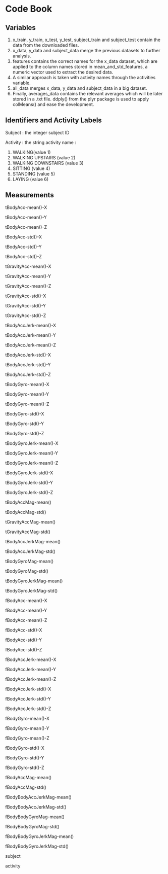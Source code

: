 # Code Book

## Variables

  1. x_train, y_train, x_test, y_test, subject_train and subject_test contain the data from the downloaded files.
  2. x_data, y_data and subject_data merge the previous datasets to further analysis.
  3. features contains the correct names for the x_data dataset, which are applied to the column names stored in mean_and_std_features, a numeric vector used to extract the desired data.
  4. A similar approach is taken with activity names through the activities variable.
  5. all_data merges x_data, y_data and subject_data in a big dataset.
  6. Finally, averages_data contains the relevant averages which will be later stored in a .txt file. ddply() from the plyr package is used to apply colMeans() and ease the development.

## Identifiers and Activity Labels

  Subject : the integer subject ID
  
  Activity : the string activity name :
  
  1. WALKING(value 1)
  2. WALKING UPSTAIRS (value 2)
  3. WALKING DOWNSTAIRS (value 3)
  4. SITTING (value 4)
  5. STANDING (value 5)
  6. LAYING (value 6)

## Measurements

tBodyAcc-mean()-X

tBodyAcc-mean()-Y

tBodyAcc-mean()-Z

tBodyAcc-std()-X

tBodyAcc-std()-Y

tBodyAcc-std()-Z

tGravityAcc-mean()-X

tGravityAcc-mean()-Y

tGravityAcc-mean()-Z

tGravityAcc-std()-X

tGravityAcc-std()-Y

tGravityAcc-std()-Z

tBodyAccJerk-mean()-X

tBodyAccJerk-mean()-Y

tBodyAccJerk-mean()-Z

tBodyAccJerk-std()-X

tBodyAccJerk-std()-Y

tBodyAccJerk-std()-Z

tBodyGyro-mean()-X

tBodyGyro-mean()-Y

tBodyGyro-mean()-Z

tBodyGyro-std()-X 

tBodyGyro-std()-Y 

tBodyGyro-std()-Z 

tBodyGyroJerk-mean()-X

tBodyGyroJerk-mean()-Y

tBodyGyroJerk-mean()-Z

tBodyGyroJerk-std()-X  

tBodyGyroJerk-std()-Y

tBodyGyroJerk-std()-Z

tBodyAccMag-mean()

tBodyAccMag-std()

tGravityAccMag-mean()

tGravityAccMag-std()

tBodyAccJerkMag-mean()

tBodyAccJerkMag-std()

tBodyGyroMag-mean()

tBodyGyroMag-std()

tBodyGyroJerkMag-mean()

tBodyGyroJerkMag-std()

fBodyAcc-mean()-X

fBodyAcc-mean()-Y

fBodyAcc-mean()-Z

fBodyAcc-std()-X

fBodyAcc-std()-Y

fBodyAcc-std()-Z

fBodyAccJerk-mean()-X

fBodyAccJerk-mean()-Y

fBodyAccJerk-mean()-Z

fBodyAccJerk-std()-X

fBodyAccJerk-std()-Y

fBodyAccJerk-std()-Z

fBodyGyro-mean()-X

fBodyGyro-mean()-Y

fBodyGyro-mean()-Z

fBodyGyro-std()-X

fBodyGyro-std()-Y

fBodyGyro-std()-Z

fBodyAccMag-mean()

fBodyAccMag-std()

fBodyBodyAccJerkMag-mean() 

fBodyBodyAccJerkMag-std()

fBodyBodyGyroMag-mean()

fBodyBodyGyroMag-std()

fBodyBodyGyroJerkMag-mean()

fBodyBodyGyroJerkMag-std() 

subject

activity


